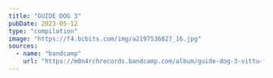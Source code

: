 ```yaml
---
title: "GUIDE DOG 3"
pubDate: 2023-05-12
type: "compilation"
image: "https://f4.bcbits.com/img/a2197536827_16.jpg"
sources:
  - name: "bandcamp"
    url: "https://m0n4rchrecords.bandcamp.com/album/guide-dog-3-vittu-fuck-fuck"
---
```

